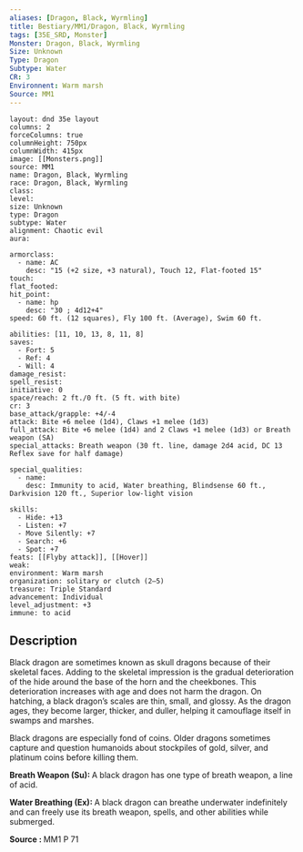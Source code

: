 ```yaml
---
aliases: [Dragon, Black, Wyrmling]
title: Bestiary/MM1/Dragon, Black, Wyrmling
tags: [35E_SRD, Monster]
Monster: Dragon, Black, Wyrmling
Size: Unknown
Type: Dragon
Subtype: Water
CR: 3
Environnent: Warm marsh
Source: MM1
---
```


```statblock
layout: dnd 35e layout
columns: 2
forceColumns: true
columnHeight: 750px
columnWidth: 415px
image: [[Monsters.png]]
source: MM1
name: Dragon, Black, Wyrmling
race: Dragon, Black, Wyrmling
class: 
level: 
size: Unknown
type: Dragon
subtype: Water
alignment: Chaotic evil
aura: 

armorclass:
  - name: AC
    desc: "15 (+2 size, +3 natural), Touch 12, Flat-footed 15"
touch: 
flat_footed: 
hit_point:
  - name: hp
    desc: "30 ; 4d12+4"
speed: 60 ft. (12 squares), Fly 100 ft. (Average), Swim 60 ft.

abilities: [11, 10, 13, 8, 11, 8]
saves:
  - Fort: 5
  - Ref: 4
  - Will: 4
damage_resist: 
spell_resist: 
initiative: 0
space/reach: 2 ft./0 ft. (5 ft. with bite)
cr: 3
base_attack/grapple: +4/-4
attack: Bite +6 melee (1d4), Claws +1 melee (1d3)
full_attack: Bite +6 melee (1d4) and 2 Claws +1 melee (1d3) or Breath weapon (SA)
special_attacks: Breath weapon (30 ft. line, damage 2d4 acid, DC 13 Reflex save for half damage)

special_qualities:
  - name: 
    desc: Immunity to acid, Water breathing, Blindsense 60 ft., Darkvision 120 ft., Superior low-light vision

skills:
  - Hide: +13
  - Listen: +7
  - Move Silently: +7
  - Search: +6
  - Spot: +7
feats: [[Flyby attack]], [[Hover]]
weak: 
environment: Warm marsh
organization: solitary or clutch (2–5)
treasure: Triple Standard
advancement: Individual
level_adjustment: +3
immune: to acid
```

## Description

<p>Black dragon are sometimes known as skull dragons because of their skeletal faces. Adding to the skeletal impression is the gradual deterioration of the hide around the base of the horn and the cheekbones. This deterioration increases with age and does not harm the dragon. On hatching, a black dragon’s scales are thin, small, and glossy. As the dragon ages, they become larger, thicker, and duller, helping it camouflage itself in swamps and marshes.</p>
<p>Black dragons are especially fond of coins. Older dragons sometimes capture and question humanoids about stockpiles of gold, silver, and platinum coins before killing them.</p>
<p>
						<b>Breath Weapon (Su): </b>A black dragon has one type of breath weapon, a line of acid.</p>
<p>
						<b>Water Breathing (Ex): </b>A black dragon can breathe underwater indefinitely and can freely use its breath weapon, spells, and other abilities while submerged.</p>
<p>
						<b>Source : </b>MM1 P 71</p>